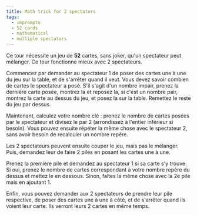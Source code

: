 ```yaml
---
title: Math trick for 2 spectators
tags:
  - impromptu
  - 52 cards
  - mathematical
  - multiple spectators
---
```


Ce tour nécessite un jeu de **52** cartes, sans joker, qu'un spectateur peut
mélanger. Ce tour fonctionne mieux avec 2 spectateurs.

Commencez par demander au spectateur 1 de poser des cartes une à une du jeu sur
la table, et de s'arrêter quand il veut. Vous devez savoir combien de cartes le
spectateur a posé. S'il s'agit d'un nombre impair, prenez la dernière carte
posée, montrez la et reposez la, si c'est un nombre pair, montrez la carte au
dessus du jeu, et posez la sur la table. Remettez le reste du jeu par dessus.

Maintenant, calculez votre nombre clé : prenez le nombre de cartes posées par le
spectateur et divisez le par 2 (arrondissez à l'entier inférieur si besoin).
Vous pouvez ensuite répéter la même chose avec le spectateur 2, sans avoir
besoin de recalculer un nombre repère.

Les 2 spectateurs peuvent ensuite couper le jeu, mais pas le mélanger. Puis,
demandez leur de faire 2 piles en posant les cartes une à une.

Prenez la première pile et demandez au spectateur 1 si sa carte s'y trouve. Si
oui, prenez le nombre de cartes correspondant à votre nombre repère du dessus et
mettez le en dessous. Sinon, faîtes la même chose avec la 2e pile mais en
ajoutant 1.

Enfin, vous pouvez demander aux 2 spectateurs de prendre leur pile respective,
de poser des cartes une à une à côté, et de s'arrêter quand ils voient leur
carte. Ils verront leurs 2 cartes en même temps.
